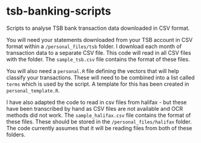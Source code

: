 # tsb-banking-scripts
Scripts to analyse TSB bank transaction data downloaded in CSV format.

You will need your statements downloaded from your TSB account in CSV format within a `/personal_files/tsb` folder. I download each month of transaction data to a separate CSV file. This code will read in all CSV files with the folder. The `sample_tsb.csv` file contains the format of these files.

You will also need a `personal.R` file defining the vectors that will help classify your transactions. These will need to be combined into a list called `terms` which is used by the script. A template for this has been created in `personal_template.R`.

I have also adapted the code to read in csv files from halifax - but these have been transcribed by hand as CSV files are not available and OCR methods did not work. The `sample_halifax.csv` file contains the format of these files. These should be stored in the `/personal_files/halifax` folder. The code currently assumes that it will be reading files from both of these folders.